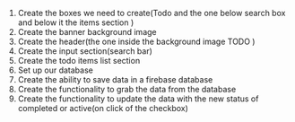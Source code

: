 1. Create the boxes we need to create(Todo and the one below search box and below it the items section )
2. Create the banner background image
3. Create the header(the one inside the background image TODO )
4. Create the input section(search bar)
5. Create the todo items list section
6. Set up our database
7. Create the ability to save data in a firebase database
8. Create the functionality to grab the data from the database
9. Create the functionality to update the data with the new status of completed or active(on click of the checkbox)
